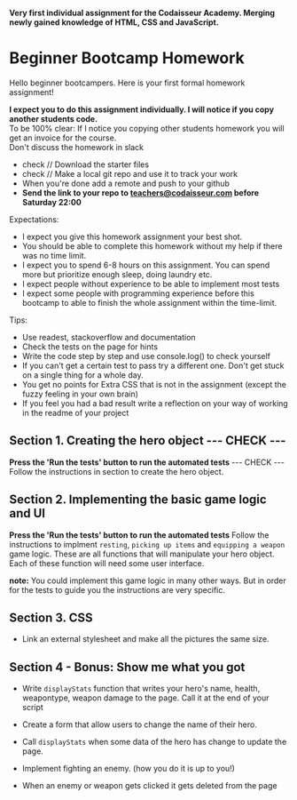 **Very first individual assignment for the Codaisseur Academy. Merging newly gained knowledge of HTML, CSS and JavaScript.**


# Beginner Bootcamp Homework

Hello beginner bootcampers. Here is your first formal homework  assignment!


**I expect you to do this assignment individually. I will notice if you copy another students code.**  
To be 100% clear: If I notice you copying other students homework you will get an invoice for the course.  
Don't discuss the homework in slack

- check // Download the starter files
- check // Make a local git repo and use it to track your work
- When you're done add a remote and push to your github
- **Send the link to your repo to teachers@codaisseur.com before Saturday 22:00**

Expectations:
- I expect you give this homework assignment your best shot.
- You should be able to complete this homework without my help if there was no time limit.
- I expect you to spend 6-8 hours on this assignment. You can spend more but prioritize enough sleep, doing laundry etc.
- I expect people without experience to be able to implement most tests
- I expect some people with programming experience before this bootcamp to able to finish the whole assignment within the time-limit.

Tips:
- Use readest, stackoverflow and documentation
- Check the tests on the page for hints
- Write the code step by step and use console.log() to check yourself  
- If you can't get a certain test to pass try a different one. Don't get stuck on a single thing for a whole day.  
- You get no points for Extra CSS that is not in the assignment (except the fuzzy feeling in your own brain)
- If you feel you had a bad result write a reflection on your way of working in the readme of your project

## Section 1. Creating the hero object --- CHECK ---
    
**Press the 'Run the tests' button to run the automated tests** --- CHECK ---
Follow the instructions in section to create the hero object.

## Section 2. Implementing the basic game logic and UI

**Press the 'Run the tests' button to run the automated tests**
Follow the instructions to implment `resting`, `picking up items` and `equipping a weapon` game logic. These are all functions that will manipulate your hero object. Each of these function will need some user interface.

**note:** You could implement this game logic in many other ways. But in order for the tests to guide you the instructions are very specific.

## Section 3. CSS

- Link an external stylesheet and make all the pictures the same size.

## Section 4 - Bonus: Show me what you got


- Write `displayStats` function that writes your hero's name, health, weapontype, weapon damage to the page. Call it at the end of your script

- Create a form that allow users to change the name of their hero.

- Call `displayStats` when some data of the hero has change to update the page.

- Implement fighting an enemy. (how you do it is up to you!)

- When an enemy or weapon gets clicked it gets deleted from the page
